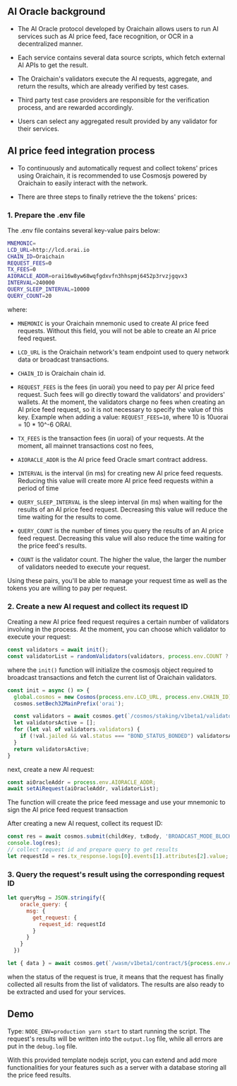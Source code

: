 ## AI Oracle background

* The AI Oracle protocol developed by Oraichain allows users to run AI services such as AI price feed, face recognition, or OCR in a decentralized manner.

* Each service contains several data source scripts, which fetch external AI APIs to get the result.

* The Oraichain's validators execute the AI requests, aggregate, and return the results, which are already verified by test cases.

* Third party test case providers are responsible for the verification process, and are rewarded accordingly.

* Users can select any aggregated result provided by any validator for their services.

## AI price feed integration process

* To continuously and automatically request and collect tokens' prices using Oraichain, it is recommended to use Cosmosjs powered by Oraichain to easily interact with the network.

* There are three steps to finally retrieve the the tokens' prices:

### 1. Prepare the .env file

The .env file contains several key-value pairs below:

```bash
MNEMONIC=
LCD_URL=http://lcd.orai.io
CHAIN_ID=Oraichain
REQUEST_FEES=0
TX_FEES=0
AIORACLE_ADDR=orai16w8yw68wqfgdxvfn3hhspmj6452p3rvzjgqvx3
INTERVAL=240000
QUERY_SLEEP_INTERVAL=10000
QUERY_COUNT=20
```

where:

* ```MNEMONIC``` is your Oraichain mnemonic used to create AI price feed requests. Without this field, you will not be able to create an AI price feed request.

* ```LCD_URL``` is the Oraichain network's team endpoint used to query network data or broadcast transactions.

* ```CHAIN_ID``` is Oraichain chain id.

* ```REQUEST_FEES``` is the fees (in uorai) you need to pay per AI price feed request. Such fees will go directly toward the validators' and providers' wallets. At the moment, the validators charge no fees when creating an AI price feed request, so it is not necessary to specify the value of this key. Example when adding a value: ```REQUEST_FEES=10```, where 10 is 10uorai = 10 * 10^-6 ORAI.

* ```TX_FEES``` is the transaction fees (in uorai) of your requests. At the moment, all mainnet transactions cost no fees, 

* ```AIORACLE_ADDR``` is the AI price feed Oracle smart contract address.

* ```INTERVAL``` is the interval (in ms) for creating new AI price feed requests. Reducing this value will create more AI price feed requests within a period of time

* ```QUERY_SLEEP_INTERVAL``` is the sleep interval (in ms) when waiting for the results of an AI price feed request. Decreasing this value will reduce the time waiting for the results to come.

* ```QUERY_COUNT``` is the number of times you query the results of an AI price feed request. Decreasing this value will also reduce the time waiting for the price feed's results.

* ```COUNT``` is the validator count. The higher the value, the larger the number of validators needed to execute your request.

Using these pairs, you'll be able to manage your request time as well as the tokens you are willing to pay per request. 

### 2. Create a new AI request and collect its request ID

Creating a new AI price feed request requires a certain number of validators involving in the process. At the moment, you can choose which validator to execute your request:

```js
const validators = await init();
const validatorList = randomValidators(validators, process.env.COUNT ? parseInt(process.env.COUNT) : 2);
```

where the ```init()``` function will initialize the cosmosjs object required to broadcast transactions and fetch the current list of Oraichain validators.

```js
const init = async () => {
  global.cosmos = new Cosmos(process.env.LCD_URL, process.env.CHAIN_ID);
  cosmos.setBech32MainPrefix('orai');

  const validators = await cosmos.get(`/cosmos/staking/v1beta1/validators`);
  let validatorsActive = [];
  for (let val of validators.validators) {
    if (!val.jailed && val.status === "BOND_STATUS_BONDED") validatorsActive.push(cosmos.getAddressStr(val.operator_address))
  }
  return validatorsActive;
}
```

next, create a new AI request:

```js
const aiOracleAddr = process.env.AIORACLE_ADDR;
await setAiRequest(aiOracleAddr, validatorList);
```

The function will create the price feed message and use your mnemonic to sign the AI price feed request transaction

After creating a new AI request, collect its request ID:

```js
const res = await cosmos.submit(childKey, txBody, 'BROADCAST_MODE_BLOCK', isNaN(process.env.TX_FEES) ? 0 : parseInt(process.env.TX_FEES), 5000000);
console.log(res);
// collect request id and prepare query to get results
let requestId = res.tx_response.logs[0].events[1].attributes[2].value;
```

### 3. Query the request's result using the corresponding request ID

```js
let queryMsg = JSON.stringify({
    oracle_query: {
      msg: {
        get_request: {
          request_id: requestId
        }
      }
    }
  })

let { data } = await cosmos.get(`/wasm/v1beta1/contract/${process.env.AIORACLE_ADDR}/smart/${Buffer.from(queryMsg).toString('base64')}`);
```

when the status of the request is true, it means that the request has finally collected all results from the list of validators. The results are also ready to be extracted and used for your services.

## Demo

Type: ```NODE_ENV=production yarn start``` to start running the script. The request's results will be written into the ```output.log``` file, while all errors are put in the ```debug.log``` file.

With this provided template nodejs script, you can extend and add more functionalities for your features such as a server with a database storing all the price feed results.